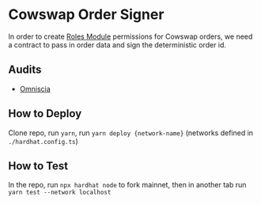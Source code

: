 # Cowswap Order Signer

In order to create [Roles Module](https://github.com/gnosis/zodiac-modifier-roles) permissions for Cowswap orders, we need a contract to pass in order data and sign the deterministic order id.

## Audits

- [Omniscia](https://omniscia.io/reports/gnosis-guild-cow-order-signer-654ca7b04ca7a30019c86b95/)

## How to Deploy

Clone repo, run `yarn`, run `yarn deploy {network-name}` (networks defined in `./hardhat.config.ts`)

## How to Test

In the repo, run `npx hardhat node` to fork mainnet, then in another tab run `yarn test --network localhost`
